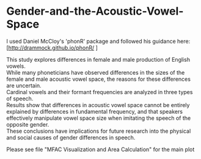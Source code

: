 # Gender-and-the-Acoustic-Vowel-Space
I used Daniel McCloy's 'phonR' package and followed his guidance here: [http://drammock.github.io/phonR/ ]

This study explores differences in female and male production of English vowels.    
While many phoneticians have observed differences in the sizes of the female and male acoustic vowel space, 
the reasons for these differences are uncertain.  
Cardinal vowels and their formant frequencies are analyzed in three types of speech.  
Results show that differences in acoustic vowel space cannot be entirely explained by differences in fundamental frequency, 
and that speakers effectively manipulate vowel space size when imitating the speech of the opposite gender.  
These conclusions have implications for future research into the physical and social causes of gender differences in speech.

Please see file "MFAC Visualization and Area Calculation" for the main plot
